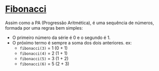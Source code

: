 # [Fibonacci](https://www.javascriptprogressivo.net/2018/12/sequencia-numeros-fibonacci-js.html)

Assim como a PA (Progressão Aritmética), é uma sequência de números, formada por uma regras bem simples:

- O primeiro número da série é 0 e o segundo é 1.
- O próximo termo é sempre a soma dos dois anteriores. ex:
  - `fibonacci(3)` = 1 (0 + 1)
  - `fibonacci(4)` = 2 (1 + 1)
  - `fibonacci(5)` = 3 (1 + 2)
  - `fibonacci(6)` = 5 (2 + 3)
